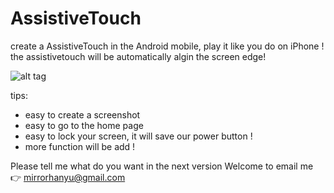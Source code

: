 # AssistiveTouch
create a AssistiveTouch in the Android mobile, play it like you do on iPhone !
the assistivetouch will be automatically algin the screen edge!

![alt tag](https://github.com/Mirrorhanyu/AssistiveTouch/blob/master/imgs/mirror.gif)

tips:
* easy to create a screenshot
* easy to go to the home page
* easy to lock your screen, it will save our power button !
* more function will be add !

Please tell me what do you want in the next version
Welcome to email me :point_right: mirrorhanyu@gmail.com
